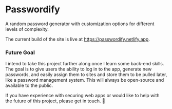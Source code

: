 # Passwordify
A random password generator with customization options for different levels of complexity.

The current build of the site is live at https://passwordify.netlify.app.

### Future Goal

I intend to take this project further along once I learn some back-end skills. The goal is to give users the ability to
log in to the app, generate new passwords, and easily assign them to sites and store them to be pulled later, like a password
management system. This will always be open-source and available to the public.

If you have experience with securing web apps or would like to help with the future of this project, please get in touch. 🙏

